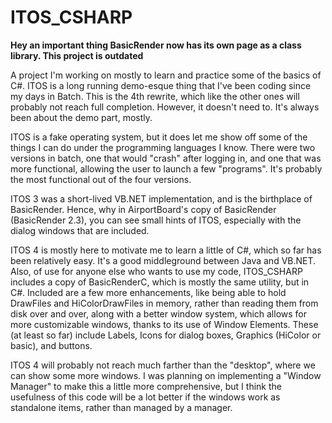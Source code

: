 # ITOS_CSHARP
<b>Hey an important thing BasicRender now has its own page as a class library. This project is outdated</b>

A project I'm working on mostly to learn and practice some of the basics of C#. ITOS is a long running demo-esque thing that I've been coding since my days in Batch. This is the 4th rewrite, which like the other ones will probably not reach full completion. However, it doesn't need to. It's always been about the demo part, mostly.

ITOS is a fake operating system, but it does let me show off some of the things I can do under the programming languages I know. There were two versions in batch, one that would "crash" after logging in, and one that was more functional, allowing the user to launch a few "programs". It's probably the most functional out of the four versions.

ITOS 3 was a short-lived VB.NET implementation, and is the birthplace of BasicRender. Hence, why in AirportBoard's copy of BasicRender (BasicRender 2.3), you can see small hints of ITOS, especially with the dialog windows that are included.

ITOS 4 is mostly here to motivate me to learn a little of C#, which so far has been relatively easy. It's a good middleground between Java and VB.NET. Also, of use for anyone else who wants to use my code, ITOS_CSHARP includes a copy of BasicRenderC, which is mostly the same utility, but in C#. Included are a few more enhancements, like being able to hold DrawFiles and HiColorDrawFiles in memory, rather than reading them from disk over and over, along with a better window system, which allows for more customizable windows, thanks to its use of Window Elements. These (at least so far) include Labels, Icons for dialog boxes, Graphics (HiColor or basic), and buttons.

ITOS 4 will probably not reach much farther than the "desktop", where we can show some more windows. I was planning on implementing a "Window Manager" to make this a little more comprehensive, but I think the usefulness of this code will be a lot  better if the windows work as standalone items, rather than managed by a manager.
